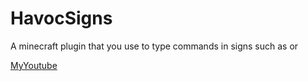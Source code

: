 HavocSigns
==========

A minecraft plugin that you use to type commands in signs such as <vanish> or <killme>

[MyYoutube](http://youtube.com/fatsuperninjax)
